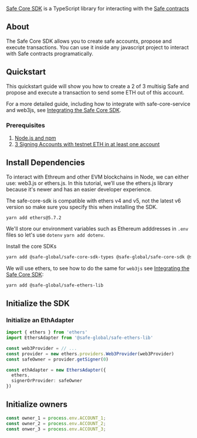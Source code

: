 

[Safe Core SDK](https://github.com/safe-global/safe-core-sdk/tree/main/packages/safe-core-sdk) is a TypeScript library for interacting with the [Safe contracts](https://github.com/safe-global/safe-contracts)

## About

The Safe Core SDK allows you to create safe accounts, propose and execute transactions. You can use it inside any javascript project to interact with Safe contracts programatically. 

## Quickstart

This quickstart guide will show you how to create a 2 of 3 multisig Safe and propose and execute a transaction to send some ETH out of this account.

For a more detailed guide, including how to integrate with safe-core-service and web3js, see [Integrating the Safe Core SDK](https://github.com/safe-global/safe-core-sdk/blob/main/guides/integrating-the-safe-core-sdk.md).

### Prerequisites

1. [Node.js and npm](https://docs.npmjs.com/downloading-and-installing-node-js-and-npm#using-a-node-version-manager-to-install-nodejs-and-npm)
2. [3 Signing Accounts with testnet ETH in at least one account](https://docs.gnosis-safe.io/learn/quickstart)


## Install Dependencies

To interact with Ethreum and other EVM blockchains in Node, we can either use: web3.js or ethers.js. 
In this tutorial, we’ll use the ethers.js library because it's newer and has an easier developer experience.

The safe-core-sdk is compatible with ethers v4 and v5, not the latest v6 version so make sure you specify this when installing the SDK.

`yarn add ethers@5.7.2`


We'll store our environment variables such as Ethereum adddresses in `.env` files so let's use `dotenv`
`yarn add dotenv`.

Install the core SDKs
```bash
yarn add @safe-global/safe-core-sdk-types @safe-global/safe-core-sdk @safe-global/safe-service-client
```

We will use ethers, to see how to do the same for `web3js` see [Integrating the Safe Core SDK](https://github.com/safe-global/safe-core-sdk/blob/main/guides/integrating-the-safe-core-sdk.md):
```bash
yarn add @safe-global/safe-ethers-lib
```

## Initialize the SDK

### Initialize an EthAdapter

```typescript
import { ethers } from 'ethers'
import EthersAdapter from '@safe-global/safe-ethers-lib'

const web3Provider = // ...
const provider = new ethers.providers.Web3Provider(web3Provider)
const safeOwner = provider.getSigner(0)

const ethAdapter = new EthersAdapter({
  ethers,
  signerOrProvider: safeOwner
})
```

## Initialize owners

```typescript
const owner_1 = process.env.ACCOUNT_1;
const owner_2 = process.env.ACCOUNT_2;
const onwer_3 = process.env.ACCOUNT_3;
```

